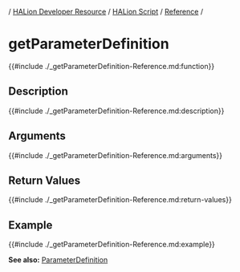 / [HALion Developer Resource](../../HALion-Developer-Resource.md) / [HALion Script](./HALion-Script.md) / [Reference](./Reference.md) /

# getParameterDefinition

{{#include ./_getParameterDefinition-Reference.md:function}}

## Description

{{#include ./_getParameterDefinition-Reference.md:description}}

## Arguments

{{#include ./_getParameterDefinition-Reference.md:arguments}}

## Return Values

{{#include ./_getParameterDefinition-Reference.md:return-values}}

## Example

{{#include ./_getParameterDefinition-Reference.md:example}}

**See also:** [ParameterDefinition](./ParameterDefinition.md)